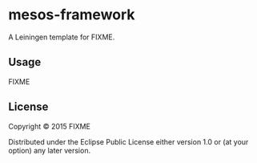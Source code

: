 # mesos-framework

A Leiningen template for FIXME.

## Usage

FIXME

## License

Copyright © 2015 FIXME

Distributed under the Eclipse Public License either version 1.0 or (at
your option) any later version.
